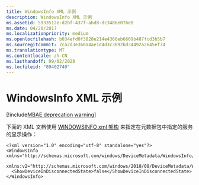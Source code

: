 ```yaml
---
title: WindowsInfo XML 示例
description: WindowsInfo XML 示例
ms.assetid: 5933512e-d2bf-437f-abd8-dc3486e07be0
ms.date: 04/20/2017
ms.localizationpriority: medium
ms.openlocfilehash: b034efd0f3828e214e4366eb6609b487fcd3b5b7
ms.sourcegitcommit: 7ca2d3e360a4ae1d4d3c3092bd34492a2645ef74
ms.translationtype: MT
ms.contentlocale: zh-CN
ms.lasthandoff: 09/02/2020
ms.locfileid: "89402740"
---
```

# <a name="windowsinfo-xml-example"></a>WindowsInfo XML 示例

[!include[MBAE deprecation warning](../includes/mbae-deprecation-warning.md)]

下面的 XML 文档使用 [WINDOWSINFO xml 架构](windowsinfo-xml-schema.md) 来指定在元数据包中指定的服务的显示操作：

``` syntax
<?xml version="1.0" encoding="utf-8" standalone="yes"?>
<WindowsInfo xmlns="http://schemas.microsoft.com/windows/DeviceMetadata/WindowsInfo/2007/11/"
             xmlns:v2="http://schemas.microsoft.com/windows/2010/08/DeviceMetadata/WindowsInfov2">
  <ShowDeviceInDisconnectedState>false</ShowDeviceInDisconnectedState>
</WindowsInfo>
```
